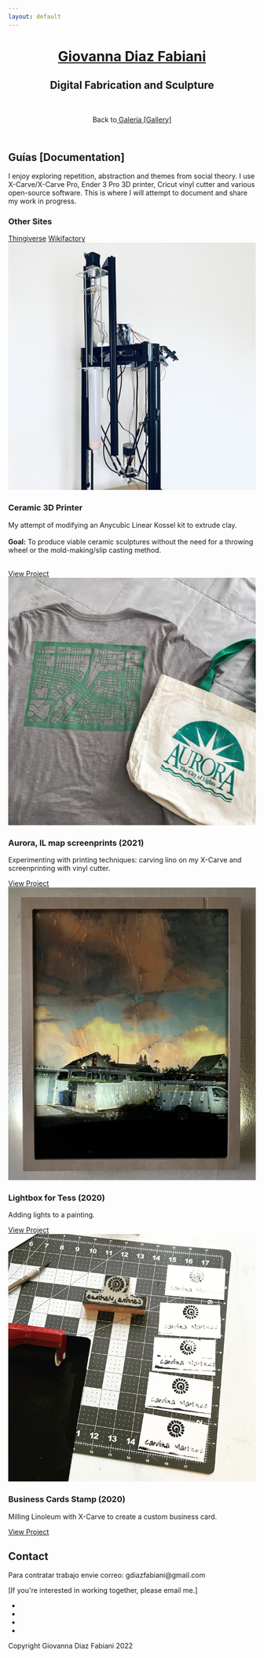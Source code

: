 ```yaml
---
layout: default
---
```


<main>
<!-- ***********************  ABOUT / PROFILE  *********************** -->
	<header>
		<div class="content-wrap">
  <h1> 
    <a href="/index"> Giovanna Diaz Fabiani </a> 
  </h1>
     <h2> Digital Fabrication and Sculpture</h2> 
     <br>
 <!-- <h2> Guías [Documentation]</h2> -->
<!--  <ul class="contact-list"> --> 
  <p>Back to<a href="/" > Galería [Gallery] </a> </p>
 <!-- <p> <a href="/">Galería</a> </p> -->
 <!-- <li> <a href="/gallery">Gallery</a> </li>  -->
		</div>
	</header>

<!-- ********************  PROJECTS ********************* -->
<section class="projects">
<div class="content-wrap divider">
  <h2>Guías [Documentation]</h2>
  <p>I enjoy exploring repetition, abstraction and themes from social theory. I use X-Carve/X-Carve Pro, Ender 3 Pro 3D printer, Cricut vinyl cutter and various open-source software. This is where I will attempt to document and share my work in progress. </p>
  <h3>Other Sites</h3>
    <a class="btn" href="https://www.thingiverse.com/gdiazfab/designs" target="_blank">Thingiverse</a>
    <a class="btn" href="https://wikifactory.com/@gdiazfab" target="_blank">Wikifactory</a>

<!-- <section class="projects"> 
    <div class="content-wrap divider">
      <h2>Galería [Gallery] h2> 
<p>For work-in-progress check out <b><a href="/projects">Projects.</a></b></p>

Copy the whole <section> block to add more projects. -->
<section class="project-item">
    <div class="content-wrap">
      <img src="images/clayprinterlazlo.png" alt="Clay 3D Printer named Lazlo">
      <h3>Ceramic 3D Printer</h3>
      <p>My attempt of modifying an Anycubic Linear Kossel kit to extrude clay.<br>  
      <br>  
      <b>Goal:</b> To produce viable ceramic sculptures without the need for a throwing wheel or the mold-making/slip casting method. </p>
      <br>
      <a class="btn" href="https://wikifactory.com/@gdiazfab/anycubickossel-to-ceramic" target="_blank">View Project</a>
    </div>

  </section> 

<!--    End of Project block. -->
<section class="project-item">
  <div class="content-wrap">
  <img src="images/finalprint.JPG" alt="T-shirt and bag printed">  
  <h3>Aurora, IL map screenprints (2021)</h3>
  <p>Experimenting with printing techniques: carving lino on my X-Carve and screenprinting with vinyl cutter.</p>
  <a class="btn" href="/projects/vinylscreenprint">View Project</a>
</div>
</section>

<!--<section class="project-item">
  <div class="content-wrap">
  <img src="images/laddershelf.png" alt="technical drawing of shelf">
  <h3>CNC Cut Leaning Shelf (2021)</h3>
  <p>Cutting a leaning shelf using Easel Pro and the X-Carve Pro</p>
  <a class="btn" href="/projects/leaningshelf">View Project</a>
</div>
</section>-->

<!-- Copy the whole <section> block to add more projects. --->
<section class="project-item">
<div class="content-wrap">
  <a href="/lightbox.md">
  <img src="images/final.jpg" alt="Lightbox for Tess"> </a>
  <h3>Lightbox for Tess (2020)</h3>
  <p> Adding lights to a painting.</p>
  <!--<p>My attempt of modifying an Anycubic Linear Kossel kit to extrude clay.<br>  
  <br>  
  <b>Goal:</b> To produce viable ceramic sculptures without the need for a throwing wheel or the mold-making/slip casting method. </p> 
  <br> -->
  <a class="btn" href="/projects/lightbox">View Project</a> 
</div>
</section>
<!--  ****** End of Project block.  ******-->
<section class="project-item">
  <div class="content-wrap">
  <img src="images/cm_bizcards.jpg" alt="top view of business cards with stamp">
  <h3>Business Cards Stamp (2020)</h3>
  <p>Milling Linoleum with X-Carve to create a custom business card.</p>
  <a class="btn" href="/projects/bizcards">View Project</a>
</div>
</section>
<!-- Uncomment and copy block for more projects 
<section class="project-item">
  <div class="content-wrap">
  <img src="images/bizcards.png" alt="cards detailed shot">  
  <h3>Business Cards</h3>
  <p>Summary or description of the project and/or your role in it. Add as many paragraphs as you need.</p>
  <a class="btn" href="#" target="_blank">View Project</a>
</div>
</section> -->
<!-- End of Project block. -->
</div>
</section>   

<!-- *****************  CONTACT INFO / SOCIAL MEDIA  ***************** -->
<footer class="footer">
   <div class="content-wrap">
      <h2>Contact</h2>
      <p> Para contratar trabajo envie correo: gdiazfabiani@gmail.com</p>
      <p>[If you're interested in working together, please email me.]</p>
     <!-- <p> I have experience designing and prototyping with artists and entrepreneurs, realizing their ideas through desktop digital fabrication technology. I am open for collaborations, digital fabrication prototyping, file setup and digital design consultation.</p>
     <p>My most recent work is focused less on creating sculptural objects and rather on building my own machines which will be used to create sculptures. Recently, I put together a ceramic 3D printer and aim to test the possibility for repetition without the use of slip casting techniques. 
      Through this project I have gained insight on programming, engineering, and prototyping. It has also given me an opportunity for collaboration with the online Maker community</p>-->

<!-- Social media and contact links. Add or remove any networks. -->
  <ul class="contact-list"> 
  <!-- Add font awesome icons -->
<li><a href="mailto:gdiazfabiani@gmail.com" class="fa fa-envelope"></a></li>
<li><a href="https://github.com/giovannadf" target="_blank" class="fa fa-github"></a> </li> 
<li><a href="https://instagram.com/gdiazfab" target="_blank" class="fa fa-instagram"></a></li>
<li><a href="https://www.linkedin.com/in/gdfabiani/" target="_blank" class="fa fa-linkedin"></a></li> 
</ul>
</div>
<p>Copyright Giovanna Diaz Fabiani 2022</p></footer>
  <!--<li> <a href="mailto:gdiazfabiani@gmail.com">Email</a> </li>
  <li> <a href="https://github.com/giovannadf" target="_blank">GitHub</a> </li>
  <li> <a href="https://instagram.com/gdiazfab" target="_blank">Instagram</a> </li>
  <li> <a href="https://www.linkedin.com/in/gdfabiani/" target="_blank">LinkedIn</a> </li>-->

</main>